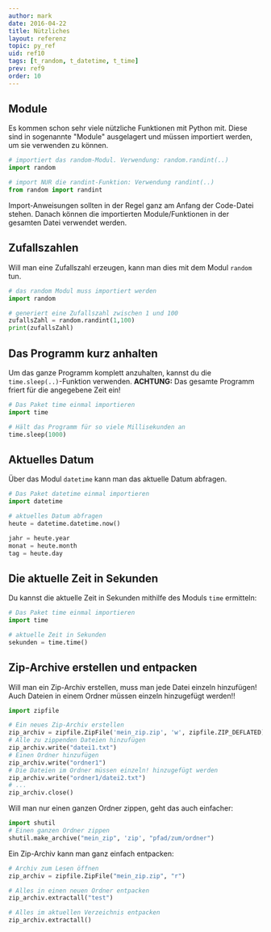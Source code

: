 ```yaml
---
author: mark
date: 2016-04-22
title: Nützliches
layout: referenz
topic: py_ref
uid: ref10
tags: [t_random, t_datetime, t_time]
prev: ref9
order: 10
---
```



## Module

Es kommen schon sehr viele nützliche Funktionen mit Python mit. Diese sind in sogenannte "Module" ausgelagert und müssen importiert werden, um sie verwenden zu können.

```python
# importiert das random-Modul. Verwendung: random.randint(..)
import random 

# import NUR die randint-Funktion: Verwendung randint(..)
from random import randint 
```

Import-Anweisungen sollten in der Regel ganz am Anfang der Code-Datei stehen. Danach können die importierten Module/Funktionen in der gesamten Datei verwendet werden.

## Zufallszahlen

Will man eine Zufallszahl erzeugen, kann man dies mit dem Modul `random` tun.

```python
# das random Modul muss importiert werden
import random

# generiert eine Zufallszahl zwischen 1 und 100
zufallsZahl = random.randint(1,100)
print(zufallsZahl)
```

## Das Programm kurz anhalten

Um das ganze Programm komplett anzuhalten, kannst du die `time.sleep(..)`-Funktion verwenden.
**ACHTUNG:** Das gesamte Programm friert für die angegebene Zeit ein!

```python
# Das Paket time einmal importieren
import time

# Hält das Programm für so viele Millisekunden an
time.sleep(1000)
```

## Aktuelles Datum

Über das Modul `datetime` kann man das aktuelle Datum abfragen.

```python
# Das Paket datetime einmal importieren
import datetime

# aktuelles Datum abfragen
heute = datetime.datetime.now()

jahr = heute.year
monat = heute.month
tag = heute.day
```  

## Die aktuelle Zeit in Sekunden

Du kannst die aktuelle Zeit in Sekunden mithilfe des Moduls `time` ermitteln:

```python
# Das Paket time einmal importieren
import time

# aktuelle Zeit in Sekunden
sekunden = time.time()
```

## Zip-Archive erstellen und entpacken

Will man ein Zip-Archiv erstellen, muss man jede Datei einzeln hinzufügen!
Auch Dateien in einem Ordner müssen einzeln hinzugefügt werden!!

```python
import zipfile

# Ein neues Zip-Archiv erstellen
zip_archiv = zipfile.ZipFile('mein_zip.zip', 'w', zipfile.ZIP_DEFLATED)
# Alle zu zippenden Dateien hinzufügen
zip_archiv.write("datei1.txt")
# Einen Ordner hinzufügen
zip_archiv.write("ordner1")
# Die Dateien im Ordner müssen einzeln! hinzugefügt werden
zip_archiv.write("ordner1/datei2.txt")
# ...
zip_archiv.close()
```

Will man nur einen ganzen Ordner zippen, geht das auch einfacher:

```python
import shutil
# Einen ganzen Ordner zippen
shutil.make_archive("mein_zip", 'zip', "pfad/zum/ordner")
```

Ein Zip-Archiv kann man ganz einfach entpacken:

```python
# Archiv zum Lesen öffnen
zip_archiv = zipfile.ZipFile("mein_zip.zip", "r")

# Alles in einen neuen Ordner entpacken
zip_archiv.extractall("test")

# Alles im aktuellen Verzeichnis entpacken
zip_archiv.extractall()
```